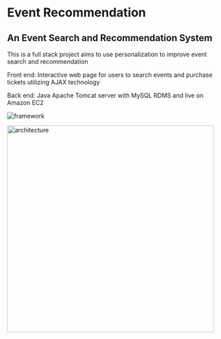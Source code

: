# Event Recommendation
## An Event Search and Recommendation System

This is a full stack project aims to use personalization to improve event search and recommendation

Front end: Interactive web page for users to search events and purchase tickets utilizing AJAX technology

Back end: Java Apache Tomcat server with MySQL RDMS and live on Amazon EC2

![framework](https://user-images.githubusercontent.com/31113955/40943329-7e035022-6805-11e8-810d-62509bb15fe9.png)

<img width="483" alt="architecture" src="https://user-images.githubusercontent.com/31113955/40943402-c4c4397c-6805-11e8-82e2-ca2ea8af6832.png">

